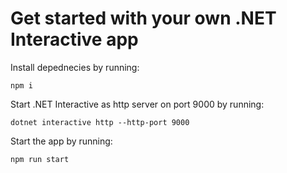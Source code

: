 # Get started with your own .NET Interactive app

Install depednecies by running:
```
npm i
```

Start .NET Interactive as http server on port 9000 by running:
```
dotnet interactive http --http-port 9000
```

Start the app by running:
```
npm run start
```
